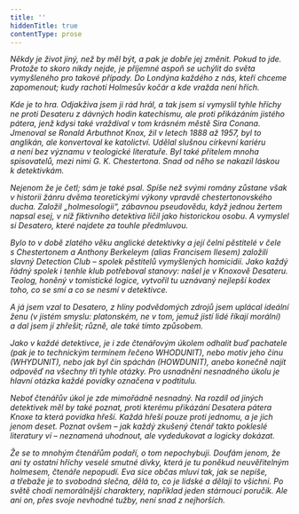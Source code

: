 ```yaml
---
title: ''
hiddenTitle: true
contentType: prose
---
```


_Někdy je život jiný, než by měl být, a pak je dobře jej změnit. Pokud to jde. Protože to skoro nikdy nejde, je příjemné aspoň se uchýlit do světa vymyšleného pro takové případy. Do Londýna každého z nás, kteří chceme zapomenout; kudy rachotí Holmesův kočár a kde vražda není hřích._

_Kde je to hra. Odjakživa jsem ji rád hrál, a tak jsem si vymyslil tyhle hříchy ne proti Desateru z dávných hodin katechismu, ale proti přikázáním jistého pátera, jenž kdysi také vraždíval v tom krásném městě Sira Conana. Jmenoval se Ronald Arbuthnot Knox, žil v letech 1888 až 1957, byl to anglikán, ale konvertoval ke katolictví. Udělal slušnou církevní kariéru a není bez významu v teologické literatuře. Byl také přítelem mnoha spisovatelů, mezi nimi G. K. Chestertona. Snad od něho se nakazil láskou k detektivkám._

_Nejenom že je četl; sám je také psal. Spíše než svými romány zůstane však v historii žánru dvěma teoretickými výkony vpravdě chestertonovského ducha. Založil „holmesologii“, zábavnou pseudovědu, když jednou žertem napsal esej, v níž fiktivního detektiva líčil jako historickou osobu. A vymyslel si Desatero, které najdete za touhle předmluvou._

_Bylo to v době zlatého věku anglické detektivky a její čelní pěstitelé v čele s Chestertonem a Anthony Berkeleym (alias Francisem Ilesem) založili slavný Detection Club – spolek pěstitelů vymyšlených homicidií. Jako každý řádný spolek i tenhle klub potřeboval stanovy: našel je v Knoxově Desateru. Teolog, honěný v tomistické logice, vytvořil tu uznávaný nejlepší kodex toho, co se smí a co se nesmí v detektivce._

_A já jsem vzal to Desatero, z hlíny podvědomých zdrojů jsem uplácal ideální ženu (v jistém smyslu: platonském, ne v tom, jemuž jistí lidé říkají morální) a dal jsem jí zhřešit; různě, ale také tímto způsobem._

_Jako v každé detektivce, je i zde čtenářovým úkolem odhalit buď pachatele (pak je to technickým termínem řečeno WHODUNIT), nebo motiv jeho činu (WHYDUNIT), nebo jak byl čin spáchán (HOWDUNIT), anebo konečně najít odpověď na všechny tři tyhle otázky. Pro usnadnění nesnadného úkolu je hlavní otázka každé povídky označena v podtitulu._

_Neboť čtenářův úkol je zde mimořádně nesnadný. Na rozdíl od jiných detektivek měl by také poznat, proti kterému přikázání Desatera pátera Knoxe ta která povídka hřeší. Každá hřeší pouze proti jednomu, a je jich jenom deset. Poznat ovšem – jak každý zkušený čtenář takto pokleslé literatury ví – neznamená uhodnout, ale vydedukovat a logicky dokázat._

_Že se to mnohým čtenářům podaří, o tom nepochybuji. Doufám jenom, že ani ty ostatní hříchy veselé smutné dívky, která je tu poněkud neuvěřitelným holmesem, čtenáře nepopudí. Eva sice občas mluví tak, jak se nepíše, a třebaže je to svobodná slečna, dělá to, co je lidské a dělají to všichni. Po světě chodí nemorálnější charaktery, například jeden stárnoucí poručík. Ale ani on, přes svoje nevhodné tužby, není snad z nejhorších._
